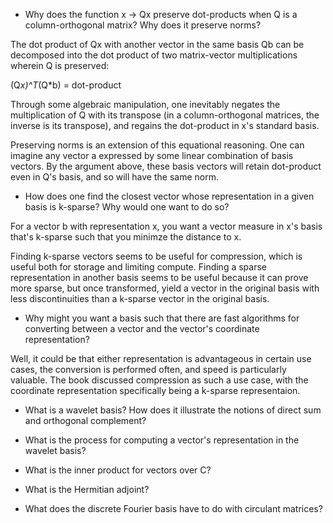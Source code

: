 * Why does the function x -> Qx preserve dot-products when Q is a column-orthogonal matrix? Why does it preserve norms?

The dot product of Qx with another vector in the same basis Qb can be decomposed into the dot product of two matrix-vector multiplications wherein Q is preserved:

(Q*x)^T*(Q*b) = dot-product

Through some algebraic manipulation, one inevitably negates the multiplication of Q with its transpose (in a column-orthogonal matrices, the inverse is its transpose), and regains the dot-product in x's standard basis.

Preserving norms is an extension of this equational reasoning. One can imagine any vector a expressed by some linear combination of basis vectors. By the argument above, these basis vectors will retain dot-product even in Q's basis, and so will have the same norm.

* How does one find the closest vector whose representation in a given basis is k-sparse? Why would one want to do so?

For a vector b with representation x, you want a vector measure in x's basis that's k-sparse such that you minimze the distance to x.

Finding k-sparse vectors seems to be useful for compression, which is useful both for storage and limiting compute. Finding a sparse representation in another basis seems to be useful because it can prove more sparse, but once transformed, yield a vector in the original basis with less discontinuities than a k-sparse vector in the original basis.

* Why might you want a basis such that there are fast algorithms for converting between a vector and the vector's coordinate representation?

Well, it could be that either representation is advantageous in certain use cases, the conversion is performed often, and speed is particularly valuable. The book discussed compression as such a use case, with the coordinate representation specifically being a k-sparse representaion.

* What is a wavelet basis? How does it illustrate the notions of direct sum and orthogonal complement?

* What is the process for computing a vector's representation in the wavelet basis?

* What is the inner product for vectors over C?

* What is the Hermitian adjoint?

* What does the discrete Fourier basis have to do with circulant matrices?

